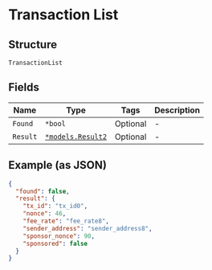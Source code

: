 # Transaction List

## Structure

`TransactionList`

## Fields

| Name     | Type                                              | Tags     | Description |
| -------- | ------------------------------------------------- | -------- | ----------- |
| `Found`  | `*bool`                                           | Optional | -           |
| `Result` | [`*models.Result2`](../../doc/models/result-2.md) | Optional | -           |

## Example (as JSON)

```json
{
  "found": false,
  "result": {
    "tx_id": "tx_id0",
    "nonce": 46,
    "fee_rate": "fee_rate8",
    "sender_address": "sender_address8",
    "sponsor_nonce": 90,
    "sponsored": false
  }
}
```
